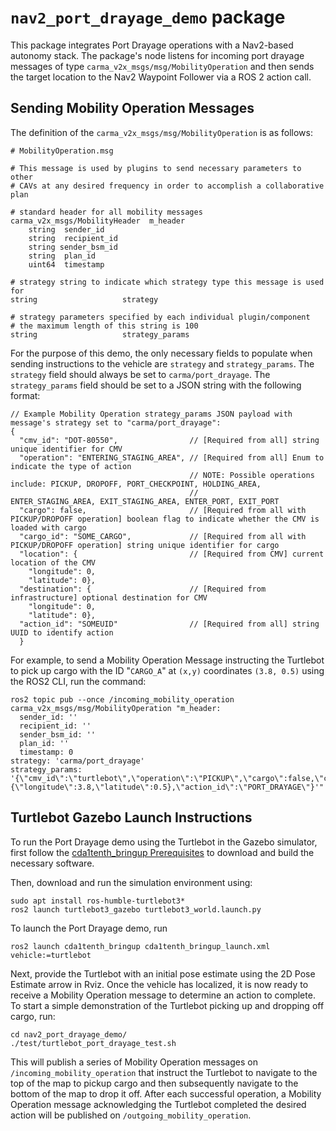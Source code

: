 # `nav2_port_drayage_demo` package

This package integrates Port Drayage operations with a Nav2-based autonomy stack. The package's node listens for
incoming port drayage messages of type `carma_v2x_msgs/msg/MobilityOperation` and then sends the target location to the Nav2 Waypoint
Follower via a ROS 2 action call.

## Sending Mobility Operation Messages
The definition of the `carma_v2x_msgs/msg/MobilityOperation` is as follows:

```
# MobilityOperation.msg

# This message is used by plugins to send necessary parameters to other
# CAVs at any desired frequency in order to accomplish a collaborative plan

# standard header for all mobility messages
carma_v2x_msgs/MobilityHeader  m_header
	string  sender_id
	string  recipient_id
	string sender_bsm_id
	string  plan_id
	uint64  timestamp

# strategy string to indicate which strategy type this message is used for
string                   strategy

# strategy parameters specified by each individual plugin/component
# the maximum length of this string is 100
string                   strategy_params
```

For the purpose of this demo, the only necessary fields to populate when sending instructions to the vehicle are `strategy` and `strategy_params`. The `strategy` field should always be set to `carma/port_drayage`. The `strategy_params` field should be set to a JSON string with the following format:

```
// Example Mobility Operation strategy_params JSON payload with message's strategy set to "carma/port_drayage":
{
  "cmv_id": "DOT-80550",                // [Required from all] string unique identifier for CMV 
  "operation": "ENTERING_STAGING_AREA", // [Required from all] Enum to indicate the type of action
                                        // NOTE: Possible operations include: PICKUP, DROPOFF, PORT_CHECKPOINT, HOLDING_AREA, 
                                        //                                    ENTER_STAGING_AREA, EXIT_STAGING_AREA, ENTER_PORT, EXIT_PORT
  "cargo": false,                       // [Required from all with PICKUP/DROPOFF operation] boolean flag to indicate whether the CMV is loaded with cargo
  "cargo_id": "SOME_CARGO",             // [Required from all with PICKUP/DROPOFF operation] string unique identifier for cargo
  "location": {                         // [Required from CMV] current location of the CMV
    "longitude": 0, 
    "latitude": 0}, 
  "destination": {                      // [Required from infrastructure] optional destination for CMV
    "longitude": 0,
    "latitude": 0},
  "action_id": "SOMEUID"                // [Required from all] string UUID to identify action
  }
```


For example, to send a Mobility Operation Message instructing the Turtlebot to pick up cargo with the ID "`CARGO_A`" at `(x,y)` coordinates `(3.8, 0.5)` using the ROS2 CLI, run the command:

```
ros2 topic pub --once /incoming_mobility_operation carma_v2x_msgs/msg/MobilityOperation "m_header:
  sender_id: ''
  recipient_id: ''
  sender_bsm_id: ''
  plan_id: ''
  timestamp: 0
strategy: 'carma/port_drayage'
strategy_params: '{\"cmv_id\":\"turtlebot\",\"operation\":\"PICKUP\",\"cargo\":false,\"cargo_id\":\"CARGO_A\",\"destination\":{\"longitude\":3.8,\"latitude\":0.5},\"action_id\":\"PORT_DRAYAGE\"}'"
```

## Turtlebot Gazebo Launch Instructions

To run the Port Drayage demo using the Turtlebot in the Gazebo simulator, first follow the [cda1tenth_bringup Prerequisites](https://github.com/usdot-fhwa-stol/cda1tenth_bringup?tab=readme-ov-file#prerequisites) to download and build the necessary software.

Then, download and run the simulation environment using:

```
sudo apt install ros-humble-turtlebot3*
ros2 launch turtlebot3_gazebo turtlebot3_world.launch.py
```

To launch the Port Drayage demo, run 
```
ros2 launch cda1tenth_bringup cda1tenth_bringup_launch.xml vehicle:=turtlebot
```

Next, provide the Turtlebot with an initial pose estimate using the 2D Pose Estimate arrow in Rviz. Once the vehicle has localized, it is now ready to
receive a Mobility Operation message to determine an action to complete. To start a simple demonstration of the Turtlebot picking up and dropping off cargo, run:

```
cd nav2_port_drayage_demo/
./test/turtlebot_port_drayage_test.sh
```

This will publish a series of Mobility Operation messages on `/incoming_mobility_operation` that instruct the Turtlebot to navigate to the top of the map to pickup cargo and then subsequently navigate to the bottom of the map to drop it off. After each successful operation, a Mobility Operation message acknowledging the Turtlebot completed the desired action will be published on `/outgoing_mobility_operation`.
